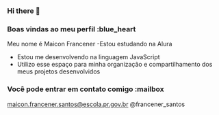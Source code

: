 ### Hi there 👋
### Boas vindas ao meu perfil :blue_heart
Meu nome é Maicon Francener 
-Estou estudando na Alura
- Estou me desenvolvendo na linguagem JavaScript
- Utilizo esse espaço para minha organização e compartilhamento dos meus projetos desenvolvidos
### Você pode entrar em contato comigo :mailbox

maicon.francener.santos@escola.pr.gov.br
@francener_santos
